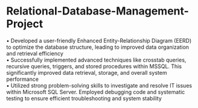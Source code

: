 # Relational-Database-Management-Project
•	Developed a user-friendly Enhanced Entity-Relationship Diagram (EERD) to optimize the database structure, leading to improved data organization and retrieval efficiency <br>
•	Successfully implemented advanced techniques like crosstab queries, recursive queries, triggers, and stored procedures within MSSQL. This significantly improved data retrieval, storage, and overall system performance<br>
•	Utilized strong problem-solving skills to investigate and resolve IT issues within Microsoft SQL Server. Employed debugging code and systematic testing to ensure efficient troubleshooting and system stability

